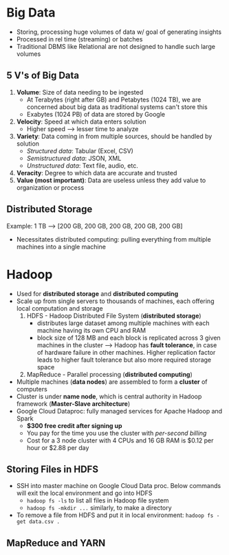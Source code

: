 # Big Data
- Storing, processing huge volumes of data w/ goal of generating insights
- Processed in rel time (streaming) or batches
- Traditional DBMS like Relational are not designed to handle such large volumes

## 5 V's of Big Data
1. **Volume**: Size of data needing to be ingested
    - At Terabytes (right after GB) and Petabytes (1024 TB), we are concerned about big data as traditional systems can't store this
    - Exabytes (1024 PB) of data are stored by Google
2. **Velocity**: Speed at which data enters solution
    - Higher speed --> lesser time to analyze
3. **Variety**: Data coming in from multiple sources, should be handled by solution
    - *Structured data*: Tabular (Excel, CSV)
    - *Semistructured data*: JSON, XML
    - *Unstructured data*: Text file, audio, etc.
4. **Veracity**: Degree to which data are accurate and trusted
5. **Value (most important)**: Data are useless unless they add value to organization or process

## Distributed Storage
Example: 1 TB --> [200 GB, 200 GB, 200 GB, 200 GB, 200 GB]
- Necessitates distributed computing: pulling everything from multiple machines into a single machine

# Hadoop
- Used for **distributed storage** and **distributed computing**
- Scale up from single servers to thousands of machines, each offering local computation and storage
    1. HDFS - Hadoop Distributed File System (**distributed storage**)
        - distributes large dataset among multiple machines with each machine having its own CPU and RAM
        - block size of 128 MB and each block is replicated across 3 given machines in the cluster --> Hadoop has **fault tolerance**, in case of hardware failure in other machines. Higher replication factor leads to higher fault tolerance but also more required storage space 
    2. MapReduce - Parallel processing (**distributed computing**)
- Multiple machines (**data nodes**) are assembled to form a **cluster** of computers
- Cluster is under **name node**, which is central authority in Hadoop framework (**Master-Slave architecture**)
- Google Cloud Dataproc: fully managed services for Apache Hadoop and Spark
    - **$300 free credit after signing up**
    - You pay for the time you use the cluster with *per-second billing*
    - Cost for a 3 node cluster with 4 CPUs and 16 GB RAM is $0.12 per hour or $2.88 per day

## Storing Files in HDFS
- SSH into master machine on Google Cloud Data proc. Below commands will exit the local environment and go into HDFS
    - `hadoop fs -ls` to list all files in Hadoop file system
    - `hadoop fs -mkdir ...` similarly, to make a directory
- To remove a file from HDFS and put it in local environment: `hadoop fs -get data.csv .`

## MapReduce and YARN
